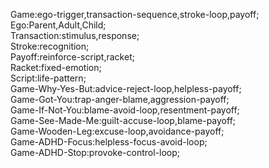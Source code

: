 Game:ego-trigger,transaction-sequence,stroke-loop,payoff;  
Ego:Parent,Adult,Child;  
Transaction:stimulus,response;  
Stroke:recognition;  
Payoff:reinforce-script,racket;  
Racket:fixed-emotion;  
Script:life-pattern;  
Game-Why-Yes-But:advice-reject-loop,helpless-payoff;  
Game-Got-You:trap-anger-blame,aggression-payoff;  
Game-If-Not-You:blame-avoid-loop,resentment-payoff;  
Game-See-Made-Me:guilt-accuse-loop,blame-payoff;  
Game-Wooden-Leg:excuse-loop,avoidance-payoff;  
Game-ADHD-Focus:helpless-focus-avoid-loop;  
Game-ADHD-Stop:provoke-control-loop;
